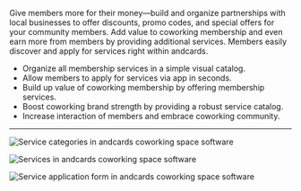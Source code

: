 Give members more for their money—build and organize partnerships with local businesses to offer discounts, promo codes, and special offers for your community members. Add value to coworking membership and even earn more from members by providing additional services. Members easily discover and apply for services right within andcards.

- Organize all membership services in a simple visual catalog.
- Allow members to apply for services via app in seconds.
- Build up value of coworking membership by offering membership services.
- Boost coworking brand strength by providing a robust service catalog.
- Increase interaction of members and embrace coworking community.

---

![Service categories in andcards coworking space software](https://d7ccq1i35b0cj.cloudfront.net/andcards-services-main-light-en-1920-1200.png)

![Services in andcards coworking space software](https://d7ccq1i35b0cj.cloudfront.net/andcards-services-list-light-en-1920-1200.png)

![Service application form in andcards coworking space software](https://d7ccq1i35b0cj.cloudfront.net/andcards-services-apply-light-en-1920-1200.png)
